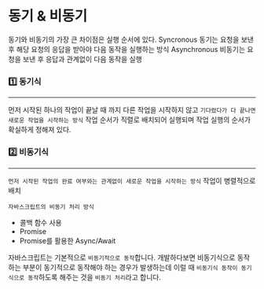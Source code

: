 # 동기 & 비동기

동기와 비동기의 가장 큰 차이점은 실행 순서에 있다.
Syncronous 동기는 요청을 보낸 후 해당 요청의 응답을 받아야 다음 동작을 실행하는 방식
Asynchronous 비동기는 요청을 보낸 후 응답과 관계없이 다음 동작을 실행

### 1️⃣ 동기식
<hr>

먼저 시작된 하나의 작업이 끝날 때 까지 다른 작업을 시작하지 않고 `기다렸다가 다 끝나면 새로운 작업을 시작하는 방식`
작업 순서가 직렬로 배치되어 실행되며 작업 실행의 순서가 확실하게 정해져 있다.

### 2️⃣ 비동기식
<hr>

`먼저 시작된 작업의 완료 여부와는 관계없이 새로운 작업을 시작하는 방식`
작업이 병렬적으로 배치

`자바스크립트의 비동기 처리 방식`
- 콜백 함수 사용
- Promise
- Promise를 활용한 Async/Await

자바스크립트는 기본적으로 `비동기적으로 동작`합니다.
개발하다보면 비동기식으로 동작하는 부분이 동기적으로 동작해야 하는 경우가 발생하는데
이럴 때 `비동기식 동작이 동기식으로 동작`하도록 해주는 것을 `비동기 처리`라고 합니다.
